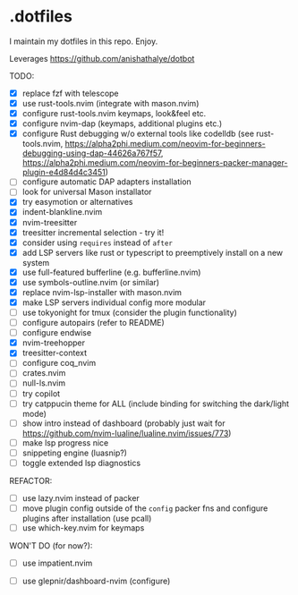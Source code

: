# .dotfiles

I maintain my dotfiles in this repo. Enjoy.

Leverages https://github.com/anishathalye/dotbot

TODO:
- [x] replace fzf with telescope
- [x] use rust-tools.nvim (integrate with mason.nvim)
- [x] configure rust-tools.nvim keymaps, look&feel etc.
- [x] configure nvim-dap (keymaps, additional plugins etc.)
- [x] configure Rust debugging w/o external tools like codelldb (see rust-tools.nvim, https://alpha2phi.medium.com/neovim-for-beginners-debugging-using-dap-44626a767f57, https://alpha2phi.medium.com/neovim-for-beginners-packer-manager-plugin-e4d84d4c3451)
- [ ] configure automatic DAP adapters installation
- [ ] look for universal Mason installator
- [x] try easymotion or alternatives
- [x] indent-blankline.nvim
- [x] nvim-treesitter
- [x] treesitter incremental selection - try it!
- [x] consider using `requires` instead of `after`
- [x] add LSP servers like rust or typescript to preemptively install on a new system
- [x] use full-featured bufferline (e.g. bufferline.nvim)
- [x] use symbols-outline.nvim (or similar)
- [x] replace nvim-lsp-installer with mason.nvim
- [x] make LSP servers individual config more modular
- [ ] use tokyonight for tmux (consider the plugin functionality)
- [ ] configure autopairs (refer to README)
- [ ] configure endwise
- [x] nvim-treehopper
- [x] treesitter-context
- [ ] configure coq_nvim
- [ ] crates.nvim
- [ ] null-ls.nvim
- [ ] try copilot
- [ ] try catppucin theme for ALL (include binding for switching the dark/light mode)
- [ ] show intro instead of dashboard (probably just wait for https://github.com/nvim-lualine/lualine.nvim/issues/773)
- [ ] make lsp progress nice
- [ ] snippeting engine (luasnip?)
- [ ] toggle extended lsp diagnostics

REFACTOR:
- [ ] use lazy.nvim instead of packer
- [ ] move plugin config outside of the `config` packer fns and configure plugins after installation (use pcall)
- [ ] use which-key.nvim for keymaps

WON'T DO (for now?):
- [ ] use impatient.nvim
- [ ] use glepnir/dashboard-nvim (configure)

